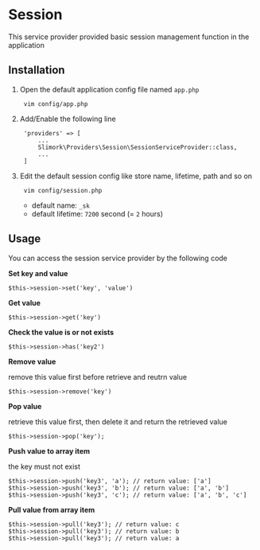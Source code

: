 # Session

This service provider provided basic session management function in the application

## Installation

1. Open the default application config file named `app.php`

        vim config/app.php

2. Add/Enable the following line

        'providers' => [
            ...
            Slimork\Providers\Session\SessionServiceProvider::class,
            ...
        ]

3. Edit the default session config like store name, lifetime, path and so on

        vim config/session.php

    - default name: `_sk`
    - default lifetime: `7200` second (= `2` hours)

## Usage

You can access the session service provider by the following code

**Set key and value**

    $this->session->set('key', 'value')

**Get value**

    $this->session->get('key')

**Check the value is or not exists**

    $this->session->has('key2')

**Remove value**

remove this value first before retrieve and reutrn value

    $this->session->remove('key')

**Pop value**

retrieve this value first, then delete it and return the retrieved value

    $this->session->pop('key');

**Push value to array item**

the key must not exist

    $this->session->push('key3', 'a'); // return value: ['a']
    $this->session->push('key3', 'b'); // return value: ['a', 'b']
    $this->session->push('key3', 'c'); // return value: ['a', 'b', 'c']

**Pull value from array item**

    $this->session->pull('key3'); // return value: c
    $this->session->pull('key3'); // return value: b
    $this->session->pull('key3'); // return value: a
